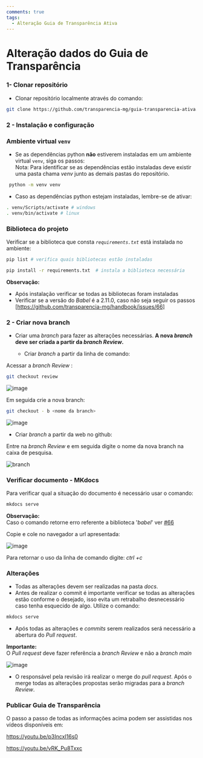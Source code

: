 ```yaml
---
comments: true
tags:
  - Alteração Guia de Transparência Ativa
---
```


# Alteração dados do Guia de Transparência

### 1- Clonar repositório

- Clonar repositório localmente através do comando:

```bash
git clone https://github.com/transparencia-mg/guia-transparencia-ativa.git
```


### 2 - Instalação e configuração

### Ambiente virtual `venv`

* Se as dependências python **não** estiverem instaladas em um ambiente virtual `venv`, siga os passos:<br>
Nota: Para identificar se as dependências estão instaladas deve existir uma pasta chama *venv* junto as demais pastas do repositório.

```bash
 python -m venv venv
```

* Caso as dependências python estejam instaladas, lembre-se de ativar:

```bash
. venv/Scripts/activate # windows
. venv/bin/activate # linux
```
### Biblioteca do projeto

Verificar se a biblioteca que consta *`requirements.txt`* está instalada no ambiente:

```bash
pip list # verifica quais bibliotecas estão instaladas
```
```bash
pip install -r requirements.txt  # instala a biblioteca necessária
```
**Observação:**<br>
- Após instalação verificar se todas as bibliotecas foram instaladas
- Verificar se a versão do *Babel* é a 2.11.0, caso não seja seguir os passos [https://github.com/transparencia-mg/handbook/issues/66]


### 2 - Criar nova branch

* Criar uma *branch* para fazer as alterações necessárias. **A nova *branch* deve ser criada a partir da *branch Review*.**

  - Criar *branch* a partir da linha de comando:

Acessar a *branch Review* : 
```bash
git checkout review
```
![image](https://user-images.githubusercontent.com/53793354/233437565-78cc3625-47cd-4af3-9d29-7ce427d4f2a2.png)

Em seguida crie a nova branch:

```bash
git checkout - b <nome da branch>
```

![image](https://user-images.githubusercontent.com/53793354/233439007-bb3b909c-6321-4afe-bbe6-529fbe9aed84.png)

- Criar *branch* a partir da web no github:

Entre na *branch Review* e em seguida digite o nome da nova branch na caixa de pesquisa.

![branch](https://user-images.githubusercontent.com/53793354/233434091-cffb7c56-5a1c-43f1-8537-82dc28c326e5.gif)

### Verificar documento - MKdocs

Para verificar qual a situação do documento é necessário usar o comando: 

```bash
mkdocs serve
```
**Observação:**<br> Caso o comando retorne erro referente a biblioteca '*babel*' ver [#66](https://github.com/transparencia-mg/handbook/issues/66)

Copie e cole no navegador a url apresentada:

![image](https://user-images.githubusercontent.com/53793354/233441870-0fcffa44-e22d-40f1-8336-77dcf7b6ce31.png)

Para retornar o uso da linha de comando digite: *ctrl +c*

### Alterações

* Todas as alterações devem ser realizadas na pasta *docs*. 
* Antes de realizar o commit é importante verificar se todas as alterações estão conforme o desejado, isso evita um retrabalho desnecessário caso tenha esquecido de algo. Utilize o comando:

```bash
mkdocs serve
```

* Após todas as alterações e *commits* serem realizados será necessário a abertura do *Pull request*.

**Importante:** <br>O *Pull request* deve fazer referência a *branch Review* e não a *branch main*

![image](https://user-images.githubusercontent.com/53793354/233443519-ae6c9717-7fbc-4e41-89f9-9dd6b7ffbf7b.png)

* O responsável pela revisão irá realizar o merge do *pull request*. Após o merge todas as alterações propostas serão migradas para a *branch Review*.

### Publicar Guia de Transparência


O passo a passo de todas as informações acima podem ser assistidas nos vídeos disponíveis em:

https://youtu.be/p3IncxI16s0

https://youtu.be/vRK_Pu8Txxc
